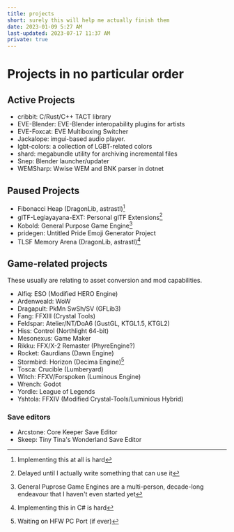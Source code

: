 ```yaml
---
title: projects
short: surely this will help me actually finish them
date: 2023-01-09 5:27 AM
last-updated: 2023-07-17 11:37 AM
private: true
---
```


# Projects in no particular order

## Active Projects

- cribbit: C/Rust/C++ TACT library
- EVE-Blender: EVE-Blender interopability plugins for artists
- EVE-Foxcat: EVE Multiboxing Switcher
- Jackalope: imgui-based audio player.
- lgbt-colors: a collection of LGBT-related colors
- shard: megabundle utility for archiving incremental files 
- Snep: Blender launcher/updater
- WEMSharp: Wwise WEM and BNK parser in dotnet

## Paused Projects

- Fibonacci Heap (DragonLib, astrastl)[^fib]
- glTF-Legiayayana-EXT: Personal glTF Extensions[^gltf]
- Kobold: General Purpose Game Engine[^kobold]
- pridegen: Untitled Pride Emoji Generator Project
- TLSF Memory Arena (DragonLib, astrastl)[^tlsf]

[^tlsf]: Implementing this in C# is hard
[^fib]: Implementing this at all is hard
[^kobold]: General Puprose Game Engines are a multi-person, decade-long endeavour that I haven't even started yet
[^gltf]: Delayed until I actually write something that can use it

## Game-related projects

These usually are relating to asset conversion and mod capabilities.

- Alfiq: ESO (Modified HERO Engine)
- Ardenweald: WoW
- Dragapult: PkMn SwSh/SV (GFLib3)
- Fang: FFXIII (Crystal Tools)
- Feldspar: Atelier/NT/DoA6 (GustGL, KTGL1.5, KTGL2)
- Hiss: Control (Northlight 64-bit)
- Mesonexus: Game Maker
- Rikku: FFX/X-2 Remaster (PhyreEngine?)
- Rocket: Gaurdians (Dawn Engine)
- Stormbird: Horizon (Decima Engine)[^stormbird]
- Tosca: Crucible (Lumberyard)
- Witch: FFXV/Forspoken (Luminous Engine)
- Wrench: Godot
- Yordle: League of Legends
- Yshtola: FFXIV (Modified Crystal-Tools/Luminious Hybrid)

[^stormbird]: Waiting on HFW PC Port (if ever)

### Save editors

- Arcstone: Core Keeper Save Editor
- Skeep: Tiny Tina's Wonderland Save Editor
